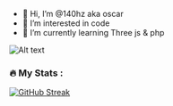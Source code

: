 - 👋 Hi, I’m @140hz aka oscar
- 👀 I’m interested in code
- 🌱 I’m currently learning Three js & php
<!---
140hz/140hz is a ✨ special ✨ repository because its `README.md` (this file) appears on your GitHub profile.
You can click the Preview link to take a look at your changes.
--->

![Alt text](https://spotify-recently-played-readme.vercel.app/api?user=oscar_king62&count={count})


### :fire: My Stats :
[![GitHub Streak](https://streak-stats.demolab.com/?user=140hz&theme=dark)](https://git.io/streak-stats)
